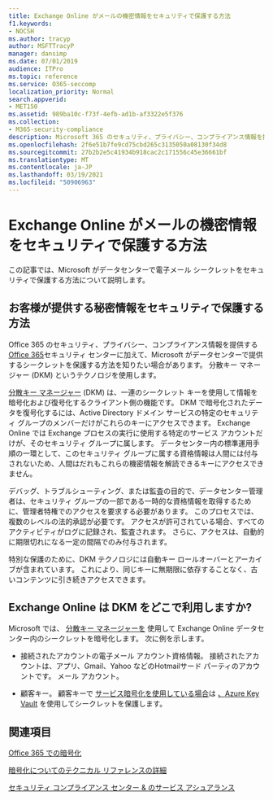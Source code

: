 ```yaml
---
title: Exchange Online がメールの機密情報をセキュリティで保護する方法
f1.keywords:
- NOCSH
ms.author: tracyp
author: MSFTTracyP
manager: dansimp
ms.date: 07/01/2019
audience: ITPro
ms.topic: reference
ms.service: O365-seccomp
localization_priority: Normal
search.appverid:
- MET150
ms.assetid: 989ba10c-f73f-4efb-ad1b-af3322e5f376
ms.collection:
- M365-security-compliance
description: Microsoft 365 のセキュリティ、プライバシー、コンプライアンス情報を提供する Office 365 セキュリティ センターに加えて、Microsoft がデータセンターに保存するシークレットを保護する方法を知りたい場合があります。 分散キー マネージャー (DKM) というテクノロジを使用します。
ms.openlocfilehash: 2f6e51b7fe9cd75cbd265c3135050a08130f34d8
ms.sourcegitcommit: 27b2b2e5c41934b918cac2c171556c45e36661bf
ms.translationtype: MT
ms.contentlocale: ja-JP
ms.lasthandoff: 03/19/2021
ms.locfileid: "50906963"
---
```

# <a name="how-exchange-online-secures-your-email-secrets"></a>Exchange Online がメールの機密情報をセキュリティで保護する方法

この記事では、Microsoft がデータセンターで電子メール シークレットをセキュリティで保護する方法について説明します。
  
## <a name="how-do-we-secure-secret-information-provided-by-you"></a>お客様が提供する秘密情報をセキュリティで保護する方法

Office 365 のセキュリティ、プライバシー、コンプライアンス情報を提供する [Office 365](./get-started-with-service-trust-portal.md)セキュリティ センターに加えて、Microsoft がデータセンターで提供するシークレットを保護する方法を知りたい場合があります。 分散キー マネージャー (DKM) というテクノロジを使用します。
  
[分散キー マネージャー](office-365-bitlocker-and-distributed-key-manager-for-encryption.md) (DKM) は、一連のシークレット キーを使用して情報を暗号化および復号化するクライアント側の機能です。 DKM で暗号化されたデータを復号化するには、Active Directory ドメイン サービスの特定のセキュリティ グループのメンバーだけがこれらのキーにアクセスできます。 Exchange Online では Exchange プロセスの実行に使用する特定のサービス アカウントだけが、そのセキュリティ グループに属します。 データセンター内の標準運用手順の一環として、このセキュリティ グループに属する資格情報は人間には付与されないため、人間はだれもこれらの機密情報を解読できるキーにアクセスできません。
  
デバッグ、トラブルシューティング、または監査の目的で、データセンター管理者は、セキュリティ グループの一部である一時的な資格情報を取得するために、管理者特権でのアクセスを要求する必要があります。 このプロセスでは、複数のレベルの法的承認が必要です。 アクセスが許可されている場合、すべてのアクティビティがログに記録され、監査されます。 さらに、アクセスは、自動的に期限切れになる一定の間隔でのみ付与されます。
  
特別な保護のために、DKM テクノロジには自動キー ロールオーバーとアーカイブが含まれています。 これにより、同じキーに無期限に依存することなく、古いコンテンツに引き続きアクセスできます。
  
## <a name="where-does-exchange-online-make-use-of-dkm"></a>Exchange Online は DKM をどこで利用しますか?

Microsoft では、 [分散キー マネージャーを](office-365-bitlocker-and-distributed-key-manager-for-encryption.md) 使用して Exchange Online データセンター内のシークレットを暗号化します。 次に例を示します。
  
- 接続されたアカウントの電子メール アカウント資格情報。 接続されたアカウントは、アプリ、Gmail、Yahoo などのHotmailサード パーティのアカウントです。 メール アカウント。

- 顧客キー。 顧客キーで [サービス暗号化を使用している場合](customer-key-overview.md)は [、Azure Key Vault](/azure/key-vault/key-vault-whatis) を使用してシークレットを保護します。

## <a name="related-topics"></a>関連項目

[Office 365 での暗号化](encryption.md)
  
[暗号化についてのテクニカル リファレンスの詳細](technical-reference-details-about-encryption.md)
  
[セキュリティ コンプライアンス センター &amp; のサービス アシュアランス](./service-assurance.md)
